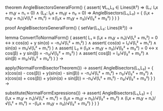 theorem AngleBisectorsGeneralForm() {
  assert(
    ∀L₁,L₂ ∈ Lines(ℝ²) ⇒
    (L₁: l₁x + m₁y + n₁ = 0) ∧ 
    (L₂: l₂x + m₂y + n₂ = 0) ⇒
    AngleBisectors(L₁,L₂) = {
      (l₁x + m₁y + n₁)/√(l₁² + m₁²) = ±(l₂x + m₂y + n₂)/√(l₂² + m₂²)
    }
  )
}

proof AngleBisectorsGeneralForm() {
  setVar(L₁,L₂: Lines(ℝ²)) →
  
  lemma ConvertToNormalForm() {
    assert(
      L₁ ≡ (l₁x + m₁y + n₁)/√(l₁² + m₁²) = 0 ↔
      x cos(α) + y sin(α) = -n₁/√(l₁² + m₁²)
    ) ∧
    assert(
      cos(α) = l₁/√(l₁² + m₁²) ∧
      sin(α) = m₁/√(l₁² + m₁²)
    ) ∧
    assert(
      L₂ ≡ (l₂x + m₂y + n₂)/√(l₂² + m₂²) = 0 ↔
      x cos(β) + y sin(β) = -n₂/√(l₂² + m₂²)
    ) ∧
    assert(
      cos(β) = l₂/√(l₂² + m₂²) ∧
      sin(β) = m₂/√(l₂² + m₂²)
    )
  } →

  apply(NormalFormBisectorTheorem()) →
  assert(
    AngleBisectors(L₁,L₂) = {
      x(cos(α) - cos(β)) + y(sin(α) - sin(β)) = 
        -n₁/√(l₁² + m₁²) + n₂/√(l₂² + m₂²)
      ∧
      x(cos(α) + cos(β)) + y(sin(α) + sin(β)) = 
        -n₁/√(l₁² + m₁²) - n₂/√(l₂² + m₂²)
    }
  ) →

  substitute(NormalFormExpressions()) →
  assert(
    AngleBisectors(L₁,L₂) = {
      (l₁x + m₁y + n₁)/√(l₁² + m₁²) = (l₂x + m₂y + n₂)/√(l₂² + m₂²)
      ∧
      (l₁x + m₁y + n₁)/√(l₁² + m₁²) = -(l₂x + m₂y + n₂)/√(l₂² + m₂²)
    }
  )
}